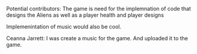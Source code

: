 Potential contributors: The game is need for the implemnation of code that designs the Aliens as well as a
player health and player designs


Implemenintation of music would also be cool. 

Ceanna Jarrett: I was create a music for the game. And uploaded it to the game.
